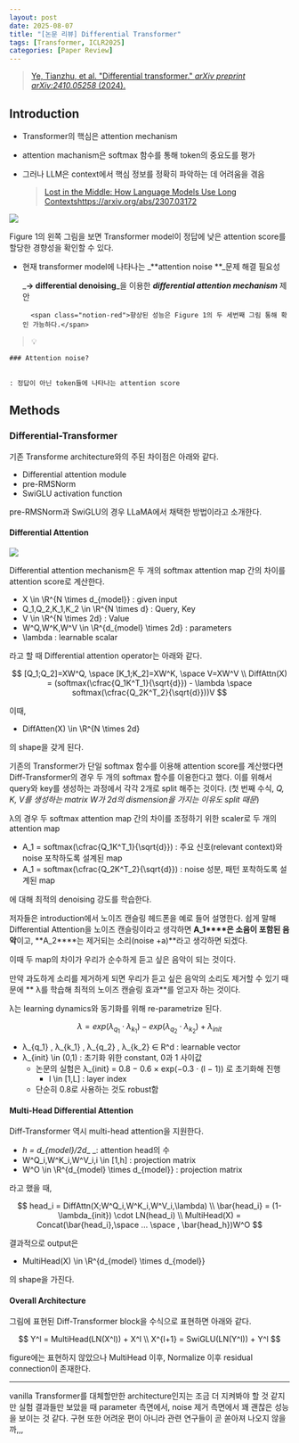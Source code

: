 ```yaml
---
layout: post
date: 2025-08-07
title: "[논문 리뷰] Differential Transformer"
tags: [Transformer, ICLR2025]
categories: [Paper Review]
---
```


> [Ye, Tianzhu, et al. "Differential transformer." ](https://arxiv.org/abs/2410.05258)[_arXiv preprint arXiv:2410.05258_](https://arxiv.org/abs/2410.05258)[ (2024).](https://arxiv.org/abs/2410.05258)



## Introduction

- Transformer의 핵심은 attention mechanism
- attention machanism은 softmax 함수를 통해 token의 중요도를 평가
- 그러나 LLM은 context에서 핵심 정보를 정확히 파악하는 데 어려움을 겪음

	> [Lost in the Middle: How Language Models Use Long Contextshttps://arxiv.org/abs/2307.03172](https://arxiv.org/abs/2307.03172)


![](https://prod-files-secure.s3.us-west-2.amazonaws.com/542b861c-36a8-4051-84e5-8804b6728dba/9083ea56-691a-4752-ae26-47f403431ac8/image.png?X-Amz-Algorithm=AWS4-HMAC-SHA256&X-Amz-Content-Sha256=UNSIGNED-PAYLOAD&X-Amz-Credential=ASIAZI2LB4666ETVUNK4%2F20250907%2Fus-west-2%2Fs3%2Faws4_request&X-Amz-Date=20250907T190107Z&X-Amz-Expires=3600&X-Amz-Security-Token=IQoJb3JpZ2luX2VjEEIaCXVzLXdlc3QtMiJGMEQCICPIdwW68iAVOVb%2B9W6UCDgnQM9PPrqHf8yAs83cO0pUAiBOesCk7GLOuNvlZ33rfgKpDmPUT7XCcOMk2V5plN51LiqIBAir%2F%2F%2F%2F%2F%2F%2F%2F%2F%2F8BEAAaDDYzNzQyMzE4MzgwNSIMeaNF%2BEr1f7HWskEZKtwD0jraZO40RyDiu21w0xkjcgBgeeV9Ivfegwsz796ljbxHoyWer5TTIKKttZ8TZkKv2pbXg87URtRxdRZFnIjY4LtuX1mKvor5yWXt8L1EpnpZdSFQgP8mHxqLTmoNhES4pnP23HNTiVcDCfxi7wfDG2m%2BtgOEvIBhOCjEQ3PM3Ynke%2BQJtU0wOZ3EwF5uuNIV%2BM6EH3lfP2NZ5%2BoAOxz70HEHqFvLqeVJAPxdFTxa%2Fm0INV6qV6CcClwPJ%2Ba%2BN06SQhyUW3ZH9P4Vl0aNx%2Blhch07CFa6ZN7kimPgFyyv96CzAkPHbCvEuOEYnTg0OYGKrcpyqg%2BtLNBgZIE%2FuiGE1jCOimwJs0ixA9fRDQosqz6yY7GwI094AA%2FyLY%2BkGmkdn4U9VldIvmwjLuWz1xatQygA7EmyqHDA4kV6MxuJWVTZa1RHCjcuewZrcbgKcepg10vN%2BMFI4nbz25vt8esynJkgi3g%2FNhCSXXqo6uAxeaz2hWSiFrbQYCTlt8Yr2ohcykVZFOuNyCbtygeN583pxGS9xtZRbAFtYJ2%2BX5OlajI%2FmiY4arObGZd6A%2BCQg7qNymHkRYqTVpv2W7q1YUdJNhh9Oejz%2FZLqfjPFboqf2uJrtaPobgmkUuDDqT4wr4n3xQY6pgFQ68wJ8hWpJtucqxL%2Ftvoi7Q4d85jYTJki7qmR%2FLG%2F8UX%2FrnTwy5D%2BpbmCtCDSYJhdHdNsQeZbR72vaU3xvGz%2B%2FFZ8Qg1C%2FO78skW0O9mi5fkcDx0G6ZbzpOjDSERp%2F1np1CAu92r2ZOV%2Bk74xeKZOQQ502IHGdOMWSwTz9Ju%2Fa5S1R35iBPdC6kWeFYS48oERX%2BJTtaGLJ4PAkWQShmGNO8COPNLe&X-Amz-Signature=a483b58b59e587a8db2c723d06f34c21a08936588e01054517a2d58dae438226&X-Amz-SignedHeaders=host&x-amz-checksum-mode=ENABLED&x-id=GetObject)


Figure 1의 왼쪽 그림을 보면 Transformer model이 정답에 낮은 attention score를 할당한 경향성을 확인할 수 있다.

- 현재 transformer model에 나타나는 _**attention noise **_문제 해결 필요성

	_**→ differential denoising**_을 이용한 _**differential attention mechanism**_ 제안


		<span class="notion-red">향상된 성능은 Figure 1의 두 세번째 그림 통해 확인 가능하다.</span>


> 💡 


	### Attention noise?


	: 정답이 아닌 token들에 나타나는 attention score



## Methods



### Differential-Transformer


기존 Transforme architecture와의 주된 차이점은 아래와 같다.

- Differential attention module
- pre-RMSNorm
- SwiGLU activation function

pre-RMSNorm과 SwiGLU의 경우 LLaMA에서 채택한 방법이라고 소개한다.



#### Differential Attention


![](https://prod-files-secure.s3.us-west-2.amazonaws.com/542b861c-36a8-4051-84e5-8804b6728dba/116d70b2-1963-4810-9167-f4c7d8a06e8f/image.png?X-Amz-Algorithm=AWS4-HMAC-SHA256&X-Amz-Content-Sha256=UNSIGNED-PAYLOAD&X-Amz-Credential=ASIAZI2LB4666ETVUNK4%2F20250907%2Fus-west-2%2Fs3%2Faws4_request&X-Amz-Date=20250907T190107Z&X-Amz-Expires=3600&X-Amz-Security-Token=IQoJb3JpZ2luX2VjEEIaCXVzLXdlc3QtMiJGMEQCICPIdwW68iAVOVb%2B9W6UCDgnQM9PPrqHf8yAs83cO0pUAiBOesCk7GLOuNvlZ33rfgKpDmPUT7XCcOMk2V5plN51LiqIBAir%2F%2F%2F%2F%2F%2F%2F%2F%2F%2F8BEAAaDDYzNzQyMzE4MzgwNSIMeaNF%2BEr1f7HWskEZKtwD0jraZO40RyDiu21w0xkjcgBgeeV9Ivfegwsz796ljbxHoyWer5TTIKKttZ8TZkKv2pbXg87URtRxdRZFnIjY4LtuX1mKvor5yWXt8L1EpnpZdSFQgP8mHxqLTmoNhES4pnP23HNTiVcDCfxi7wfDG2m%2BtgOEvIBhOCjEQ3PM3Ynke%2BQJtU0wOZ3EwF5uuNIV%2BM6EH3lfP2NZ5%2BoAOxz70HEHqFvLqeVJAPxdFTxa%2Fm0INV6qV6CcClwPJ%2Ba%2BN06SQhyUW3ZH9P4Vl0aNx%2Blhch07CFa6ZN7kimPgFyyv96CzAkPHbCvEuOEYnTg0OYGKrcpyqg%2BtLNBgZIE%2FuiGE1jCOimwJs0ixA9fRDQosqz6yY7GwI094AA%2FyLY%2BkGmkdn4U9VldIvmwjLuWz1xatQygA7EmyqHDA4kV6MxuJWVTZa1RHCjcuewZrcbgKcepg10vN%2BMFI4nbz25vt8esynJkgi3g%2FNhCSXXqo6uAxeaz2hWSiFrbQYCTlt8Yr2ohcykVZFOuNyCbtygeN583pxGS9xtZRbAFtYJ2%2BX5OlajI%2FmiY4arObGZd6A%2BCQg7qNymHkRYqTVpv2W7q1YUdJNhh9Oejz%2FZLqfjPFboqf2uJrtaPobgmkUuDDqT4wr4n3xQY6pgFQ68wJ8hWpJtucqxL%2Ftvoi7Q4d85jYTJki7qmR%2FLG%2F8UX%2FrnTwy5D%2BpbmCtCDSYJhdHdNsQeZbR72vaU3xvGz%2B%2FFZ8Qg1C%2FO78skW0O9mi5fkcDx0G6ZbzpOjDSERp%2F1np1CAu92r2ZOV%2Bk74xeKZOQQ502IHGdOMWSwTz9Ju%2Fa5S1R35iBPdC6kWeFYS48oERX%2BJTtaGLJ4PAkWQShmGNO8COPNLe&X-Amz-Signature=46788e207f5532499c926fdf8955a215161adf1b2c7d1c13e5f98f8760d684b6&X-Amz-SignedHeaders=host&x-amz-checksum-mode=ENABLED&x-id=GetObject)


Differential attention mechanism은 두 개의 softmax attention map 간의 차이를 attention score로 계산한다.

- X \in \R^{N \times d\_{model}} : given input
- Q\_1,Q\_2,K\_1,K\_2 \in \R^{N \times d} : Query, Key
- V \in \R^{N \times 2d} : Value
- W^Q,W^K,W^V \in \R^{d\_{model} \times 2d} : parameters
- \lambda : learnable scalar

라고 할 때 Differential attention operator는 아래와 같다.


$$
[Q_1;Q_2]=XW^Q, \space [K_1;K_2]=XW^K, \space V=XW^V \\
DiffAttn(X) = (softmax(\cfrac{Q_1K^T_1}{\sqrt{d}}) - \lambda \space softmax(\cfrac{Q_2K^T_2}{\sqrt{d}}))V
$$


이때,

- DiffAtten(X) \in \R^{N \times 2d}

의 shape을 갖게 된다.


기존의 Transformer가 단일 softmax 함수를 이용해 attention score를 계산했다면 Diff-Transformer의 경우 두 개의 softmax 함수를 이용한다고 했다. 이를 위해서 query와 key를 생성하는 과정에서 각각 2개로 split 해주는 것이다. <span class="notion-red">(첫 번째 수식, </span><span class="notion-red">_Q, K, V를 생성하는 matrix W가 2d의 dismension을 가지는 이유도 split 때문_</span><span class="notion-red">)</span>


 λ의 경우 두 softmax attention map 간의 차이를 조정하기 위한 scaler로 두 개의 attention map

- A\_1 = softmax(\cfrac{Q\_1K^T\_1}{\sqrt{d}}) : 주요 신호(relevant context)와 noise 포착하도록 설계된 map
- A\_1 = softmax(\cfrac{Q\_2K^T\_2}{\sqrt{d}}) : noise 성분, 패턴 포착하도록 설계된 map 

에 대해 최적의 denoising 강도를 학습한다.


저자들은 introduction에서 노이즈 캔슬링 헤드폰을 예로 들어 설명한다. 쉽게 말해 Differential Attention을 노이즈 캔슬링이라고 생각하면 **A\_1****은 소음이 포함된 음악**이고, **A\_2****는 제거되는 소리(noise +a)**라고 생각하면 되겠다. 


이때 두 map의 차이가 우리가 순수하게 듣고 싶은 음악이 되는 것이다. 


만약 과도하게 소리를 제거하게 되면 우리가 듣고 싶은 음악의 소리도 제거할 수 있기 때문에 ** λ를 학습해 최적의 노이즈 캔슬링 효과**를 얻고자 하는 것이다.


λ는 learning dynamics와 동기화를 위해 re-parametrize 된다.


$$
\lambda = exp(\lambda_{q_1} \cdot \lambda_{k_1}) - exp(\lambda_{q_2} \cdot \lambda_{k_2}) + \lambda_{init}
$$

- λ\_{q\_1} , λ\_{k\_1} , λ\_{q\_2} , λ\_{k\_2} ∈ R^d : learnable vector
- λ\_{init} \in (0,1) : 초기화 위한 constant, 0과 1 사이값
	- 논문의 실험은 λ\_{init} = 0.8 − 0.6 × exp(−0.3 · (l − 1)) 로 초기화해 진행
		- l \in [1,L] : layer index
	- 단순히 0.8로 사용하는 것도 robust함


#### **Multi-Head Differential Attention**


Diff-Transformer 역시 multi-head attention을 지원한다.

- _h = d\_{model}/2d__ _: attention head의 수
- W^Q\_i,W^K\_i,W^V\_i,i \in [1,h] : projection matrix
- W^O \in \R^{d\_{model} \times d\_{model}} : projection matrix

라고 했을 때,


$$
head_i = DiffAttn(X;W^Q_i,W^K_i,W^V_i,\lambda) \\
\bar{head_i} = (1-\lambda_{init}) \cdot LN(head_i) \\
MultiHead(X) = Concat(\bar{head_i},\space ... \space , \bar{head_h})W^O
$$


결과적으로 output은

- MultiHead(X) \in \R^{d\_{model} \times d\_{model}}

의 shape을 가진다.



#### Overall Architecture


그림에 표현된 Diff-Transformer block을 수식으로 표현하면 아래와 같다.


$$
Y^l = MultiHead(LN(X^l)) + X^l \\
X^{l+1} = SwiGLU(LN(Y^l)) + Y^l
$$


figure에는 표현하지 않았으나 MultiHead 이후, Normalize 이후 residual connection이 존재한다.


---


vanilla Transformer를 대체할만한 architecture인지는 조금 더 지켜봐야 할 것 같지만 실험 결과들만 보았을 때 parameter 측면에서, noise 제거 측면에서 꽤 괜찮은 성능을 보이는 것 같다. 구현 또한 어려운 편이 아니라 관련 연구들이 곧 쏟아져 나오지 않을까,,,

